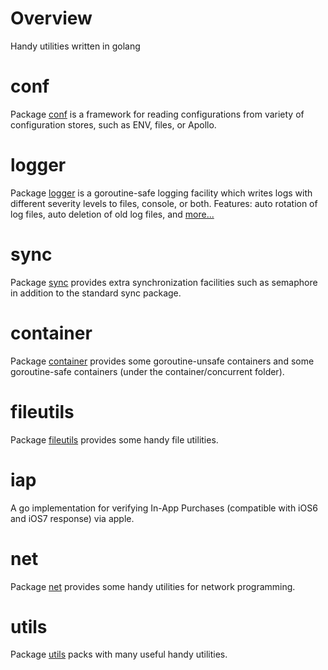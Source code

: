 # Overview

Handy utilities written in golang

# conf

Package [conf](./conf) is a framework for reading configurations from variety of configuration stores, such as ENV, files, or Apollo.

# logger

Package [logger](./logger) is a goroutine-safe logging facility which writes logs with different severity levels to files, console, or both. Features: auto rotation of log files, auto deletion of old log files, and [more...](./logger)

# sync

Package [sync](./sync) provides extra synchronization facilities such as semaphore in addition to the standard sync package.

# container

Package [container](./container) provides some goroutine-unsafe containers and some goroutine-safe containers (under the container/concurrent folder).

# fileutils

Package [fileutils](./fileutils) provides some handy file utilities.

# iap

A go implementation for verifying In-App Purchases (compatible with iOS6 and iOS7 response) via apple.

# net

Package [net](./net) provides some handy utilities for network programming.

# utils

Package [utils](./utils) packs with many useful handy utilities.
